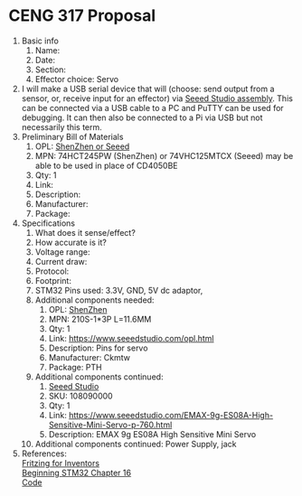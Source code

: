 # CENG 317 Proposal
1. Basic info
     1. Name: 
     2. Date: 
     3. Section:
     4. Effector choice: Servo
2. I will make a USB serial device that will (choose: send output from a sensor, or, receive input for an effector) via [Seeed Studio assembly](https://www.seeedstudio.com/fusion_pcb.html). This can be connected via a USB cable to a PC and PuTTY can be used for debugging. It can then also be connected to a Pi via USB but not necessarily this term. 
3. Preliminary Bill of Materials
    1. OPL: [ShenZhen or Seeed](https://www.seeedstudio.com/opl.html)
    2. MPN: 74HCT245PW (ShenZhen) or 74VHC125MTCX (Seeed) may be able to be used in place of CD4050BE
	3. Qty: 1
	4. Link: 
    5. Description:	
	6. Manufacturer: 
	7. Package: 
4. Specifications
    1. What does it sense/effect?
	2. How accurate is it?
    3. Voltage range:
	4. Current draw:
	5. Protocol:
	6. Footprint:
	7. STM32 Pins used: 3.3V, GND, 5V dc adaptor, 
	8. Additional components needed:	
        1. OPL: [ShenZhen](https://www.seeedstudio.com/opl.html)
        2. MPN: 210S-1*3P L=11.6MM
	    3. Qty: 1
	    4. Link: https://www.seeedstudio.com/opl.html
        5. Description:	Pins for servo
	    6. Manufacturer: Ckmtw
	    7. Package: PTH
	9. Additional components continued:
	    1. [Seeed Studio](https://www.seeedstudio.com/)
		2. SKU: 108090000
		3. Qty: 1
		4. Link: https://www.seeedstudio.com/EMAX-9g-ES08A-High-Sensitive-Mini-Servo-p-760.html
		5. Description:	EMAX 9g ES08A High Sensitive Mini Servo
	10. Additional components continued: Power Supply, jack	
5. References:    
[Fritzing for Inventors](https://learning-oreilly-com.ezproxy.humber.ca/library/view/fritzing-for-inventors/9780071844642/ch01.html#ch01)    
[Beginning STM32 Chapter 16](https://learning-oreilly-com.ezproxy.humber.ca/library/view/beginning-stm32-developing/9781484236246/html/465982_1_En_1_Chapter.xhtml)     
[Code](https://github.com/Apress/Beg-STM32-Devel-FreeRTOS-libopencm3-GCC/tree/master/rtos/tim2_pwm)